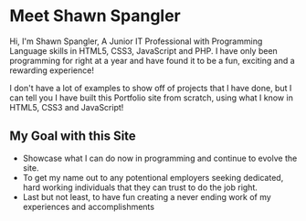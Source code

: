 <div style="background:#fff5ee, color:#660066;">
<h1>Meet Shawn Spangler</h1>
 <p>Hi, I'm Shawn Spangler, A Junior IT Professional with Programming Language skills in HTML5, CSS3, JavaScript and PHP. I have only been programming for right at a year and have found it to be a fun, exciting and a rewarding experience!</p>
 <p>I don't have a lot of examples to show off of projects that I have done, but I can tell you I have built this Portfolio site from scratch, using what I know in HTML5, CSS3 and JavaScript!</p>
 <h2>My Goal with this Site</h2>
 <ul>
 <li>Showcase what I can do now in programming and continue to evolve the site. </li>
 <li>To get my name out to any potentional employers seeking dedicated, hard working individuals that they can trust to do the job right.</li>
 <li>Last but not least, to have fun creating a never ending work of my experiences and accomplishments</li>
 </ul>
</div>
